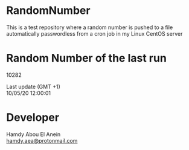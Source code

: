 # RandomNumber    
This is a test repository where a random number is pushed to a file automatically passwordless from a cron job in my Linux CentOS server    
# Random Number of the last run   
10282
      
Last update (GMT +1)    
10/05/20 12:00:01
# Developer    
Hamdy Abou El Anein   
hamdy.aea@protonmail.com
